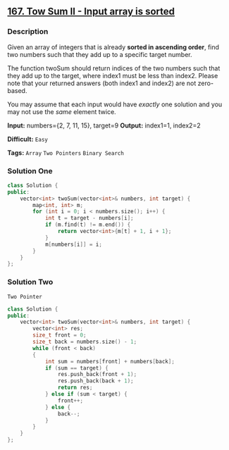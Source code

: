 ## [167. Tow Sum II - Input array is sorted](https://leetcode.com/problems/two-sum-ii-input-array-is-sorted/#/description)

### Description

Given an array of integers that is already **sorted in ascending order**, find two numbers such that they add up to a specific target number.

The function twoSum should return indices of the two numbers such that they add up to the target, where index1 must be less than index2. Please note that your returned answers (both index1 and index2) are not zero-based.

You may assume that each input would have *exactly* one solution and you may not use the *same* element twice.

**Input:** numbers={2, 7, 11, 15}, target=9
**Output:** index1=1, index2=2



**Difficult:** `Easy`

**Tags:** `Array` `Two Pointers` `Binary Search`



### Solution One

```c++
class Solution {
public:
	vector<int> twoSum(vector<int>& numbers, int target) {
		map<int, int> m;
		for (int i = 0; i < numbers.size(); i++) {
			int t = target - numbers[i];
			if (m.find(t) != m.end()) {
				return vector<int>{m[t] + 1, i + 1};
			}
			m[numbers[i]] = i;
		}
	}
};
```



### Solution Two

`Two Pointer`

```c++
class Solution {
public:
	vector<int> twoSum(vector<int>& numbers, int target) {
		vector<int> res;
		size_t front = 0;
		size_t back = numbers.size() - 1;
		while (front < back)
		{
			int sum = numbers[front] + numbers[back];
			if (sum == target) {
				res.push_back(front + 1);
				res.push_back(back + 1);
				return res;
			} else if (sum < target) {
				front++;
			} else {
				back--;
			}
		}
	}
};
```



